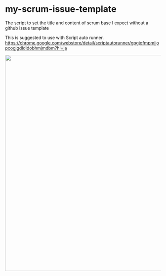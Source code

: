 # my-scrum-issue-template
The script to set the title and content of scrum base I expect without a github issue template

This is suggested to use with Script auto runner.
https://chrome.google.com/webstore/detail/scriptautorunner/gpgjofmpmjjopcogjgdldidobhmjmdbm?hl=ja

<img src="https://user-images.githubusercontent.com/28728602/119535672-39bea580-bdc3-11eb-8953-b3dfb3ebae73.png" width="700">
